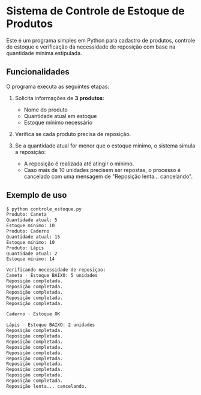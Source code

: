 # Sistema de Controle de Estoque de Produtos

Este é um programa simples em Python para cadastro de produtos, controle de estoque e verificação da necessidade de reposição com base na quantidade mínima estipulada.

## Funcionalidades

O programa executa as seguintes etapas:

1. Solicita informações de **3 produtos**:
   - Nome do produto
   - Quantidade atual em estoque
   - Estoque mínimo necessário

2. Verifica se cada produto precisa de reposição.

3. Se a quantidade atual for menor que o estoque mínimo, o sistema simula a reposição:
   - A reposição é realizada até atingir o mínimo.
   - Caso mais de 10 unidades precisem ser repostas, o processo é cancelado com uma mensagem de "Reposição lenta... cancelando".

## Exemplo de uso

```bash
$ python controle_estoque.py
Produto: Caneta
Quantidade atual: 5
Estoque mínimo: 10
Produto: Caderno
Quantidade atual: 15
Estoque mínimo: 10
Produto: Lápis
Quantidade atual: 2
Estoque mínimo: 14

Verificando necessidade de reposiçao:
Caneta - Estoque BAIXO: 5 unidades
Reposição completada.
Reposição completada.
Reposição completada.
Reposição completada.
Reposição completada.

Caderno - Estoque OK

Lápis - Estoque BAIXO: 2 unidades
Reposição completada.
Reposição completada.
Reposição completada.
Reposição completada.
Reposição completada.
Reposição completada.
Reposição completada.
Reposição completada.
Reposição completada.
Reposição completada.
Reposição lenta... cancelando.
